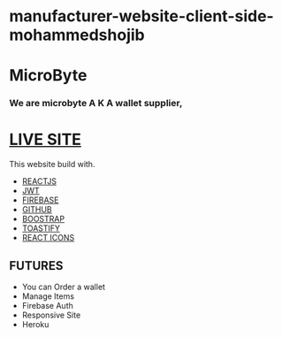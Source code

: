 # manufacturer-website-client-side-mohammedshojib


# MicroByte

### We are microbyte A K A wallet supplier, 

# [LIVE SITE](https://microbyte-6d5f8.web.app/)

This website build with.

* [REACTJS](#)
* [JWT](#)
* [FIREBASE](#)
* [GITHUB](#)
* [BOOSTRAP](#)
* [TOASTIFY](#)
* [REACT ICONS](#)

## FUTURES

* You can Order a wallet
* Manage Items 
* Firebase Auth
* Responsive Site
* Heroku
